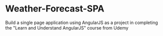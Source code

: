 # Weather-Forecast-SPA
Build a single page application using AngularJS as a project in completing the "Learn and Understand AngularJS" course from Udemy
